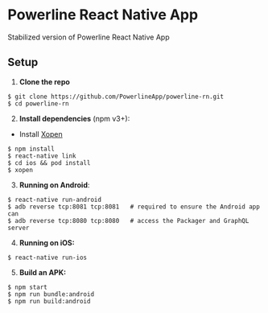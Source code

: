 # Powerline React Native App

Stabilized version of Powerline React Native App

  
## Setup

1. **Clone the repo**

  ```
  $ git clone https://github.com/PowerlineApp/powerline-rn.git
  $ cd powerline-rn
  ```

2. **Install dependencies** (npm v3+):
  - Install [Xopen](https://github.com/paulomendes/xopen)
  ```
  $ npm install
  $ react-native link
  $ cd ios && pod install
  $ xopen
  ```
  
3. **Running on Android**:

  ```
  $ react-native run-android
  $ adb reverse tcp:8081 tcp:8081   # required to ensure the Android app can
  $ adb reverse tcp:8080 tcp:8080   # access the Packager and GraphQL server
  ```


4. **Running on iOS:**

  ```
  $ react-native run-ios
  ```
  
5. **Build an APK:**

  ```
  $ npm start
  $ npm run bundle:android
  $ npm run build:android
  ```

